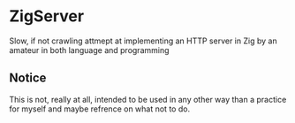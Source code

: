 # ZigServer
Slow, if not crawling attmept at implementing an HTTP server in Zig by an amateur in both language and programming
## Notice
This is not, really at all, intended to be used in any other way than a practice for myself and maybe refrence on 
what not to do.
